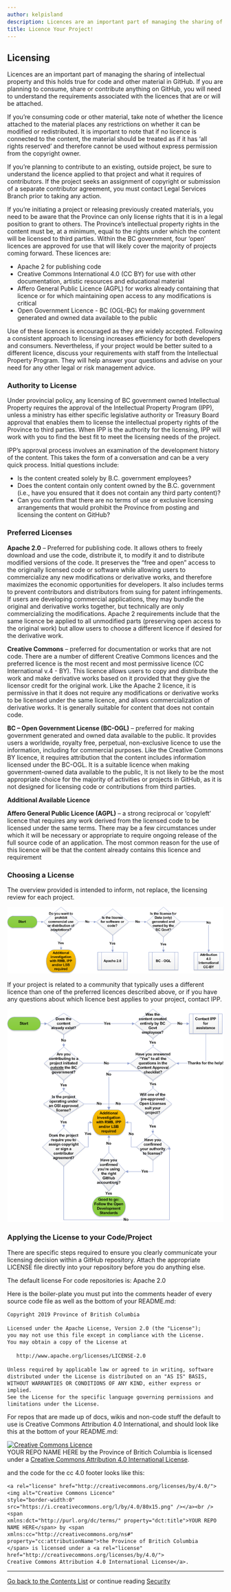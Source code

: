 ```yaml
---
author: kelpisland
description: Licences are an important part of managing the sharing of intellectual property and this holds true for code and other material in GitHub. If you are planning to consume, share or contribute anything on GitHub, you will need to understand the requirements associated with the licences that are or will be attached.
title: Licence Your Project!
---
```

## Licensing

Licences are an important part of managing the sharing of intellectual property and this holds true for code and other material in GitHub. If you are planning to consume, share or contribute anything on GitHub, you will need to understand the requirements associated with the licences that are or will be attached. 

If you’re consuming code or other material, take note of whether the licence attached to the material places any restrictions on whether it can be modified or redistributed. It is important to note that if no licence is connected to the content, the material should be treated as if it has ‘all rights reserved’ and therefore cannot be used without express permission from the copyright owner.

If you’re planning to contribute to an existing, outside project, be sure to understand the licence applied to that project and what it requires of contributors. If the project seeks an assignment of copyright or submission of a separate contributor agreement, you must contact Legal Services Branch prior to taking any action.  

If you’re initiating a project or releasing previously created materials, you need to be aware that the Province can only license rights that it is in a legal position to grant to others.  The Province’s intellectual property rights in the content must be, at a minimum, equal to the rights under which the content will be licensed to third parties.  Within the BC government, four ‘open’ licences are approved for use that will likely cover the majority of projects coming forward. These licences are: 

- Apache 2 for publishing code 
- Creative Commons International 4.0 (CC BY) for use with other documentation, artistic resources and educational material
- Affero General Public Licence (AGPL) for works already containing that licence or for which maintaining open access to any modifications is critical
- Open Government Licence - BC (OGL-BC) for making government generated and owned data available to the public

Use of these licences is encouraged as they are widely accepted.  Following a consistent approach to licensing increases efficiency for both developers and consumers. Nevertheless, if your project would be better suited to a different licence, discuss your requirements with staff from the Intellectual Property Program. They will help answer your questions and advise on your need for any other legal or risk management advice.

### Authority to License

Under provincial policy, any licensing of BC government owned Intellectual Property requires the approval of the Intellectual Property Program (IPP), unless a ministry has either specific legislative authority or Treasury Board approval that enables them to license the intellectual property rights of the Province to third parties.  When IPP is the authority for the licensing, IPP will work with you to find the best fit to meet the licensing needs of the project.   

IPP’s approval process involves an examination of the development history of the content.  This takes the form of a conversation and can be a very quick process.  Initial questions include:

- Is the content created solely by B.C. government employees?
- Does the content contain only content owned by the B.C. government (i.e., have you ensured that it does not contain any third party content)?
- Can you confirm that there are no terms of use or exclusive licensing arrangements that would prohibit the Province from posting and licensing the content on GitHub?



### Preferred Licenses

**Apache 2.0** – Preferred for publishing code. It allows others to freely download and use the code, distribute it, to modify it and to distribute modified versions of the code. It preserves the “free and open” access to the originally licensed code or software while allowing users to commercialize any new modifications or derivative works, and therefore maximizes the economic opportunities for developers. It also includes terms to prevent contributors and distributors from suing for patent infringements. If users are developing commercial applications, they may bundle the original and derivative works together, but technically are only commercializing the modifications. Apache 2 requirements include that the same licence be applied to all unmodified parts (preserving open access to the original work) but allow users to choose a different licence if desired for the derivative work. 

**Creative Commons** – preferred for documentation or works that are not code. There are a number of different Creative Commons licences and the preferred licence is the most recent and most permissive licence (CC International v.4 - BY). This licence allows users to copy and distribute the work and make derivative works based on it provided that they give the licensor credit for the original work. Like the Apache 2 licence, it is permissive in that it does not require any modifications or derivative works to be licensed under the same licence, and allows commercialization of derivative works. It is generally suitable for content that does not contain code.

**BC – Open Government License (BC-OGL)** – preferred for making government generated and owned data available to the public. It provides users a worldwide, royalty free, perpetual, non-exclusive licence to use the information, including for commercial purposes. Like the Creative Commons BY licence, it requires attribution that the content includes information licensed under the BC-OGL. It is a suitable licence when making government-owned data available to the public, It is not likely to be the most appropriate choice for the majority of activities or projects in GitHub, as it is not designed for licensing code or contributions from third parties.

**Additional Available Licence**

**Affero General Public Licence (AGPL)** – a strong reciprocal or ‘copyleft’ licence that requires any work derived from the licensed code to be licensed under the same terms. There may be a few circumstances under which it will be necessary or appropriate to require ongoing release of the full source code of an application. The most common reason for the use of this licence will be that the content already contains this licence and requirement

### Choosing a License

The overview provided is intended to inform, not replace, the licensing review for each project.  

![Tree](../images/License-Tree.png)

If your project is related to a community that typically uses a different licence than one of the preferred licences described above, or if you have any questions about which licence best applies to your project, contact IPP.


![Path](../images/GitHub-Ready.png)

### Applying the License to your Code/Project

There are specific steps required to ensure you clearly communicate your licensing decision within a GitHub repository. Attach the appropriate LICENSE file directly into your repository before you do anything else.

The default license For code repositories is: Apache 2.0

Here is the boiler-plate you must put into the comments header of every source code file as well as the bottom of your README.md:

    Copyright 2019 Province of British Columbia

    Licensed under the Apache License, Version 2.0 (the "License");
    you may not use this file except in compliance with the License.
    You may obtain a copy of the License at 

       http://www.apache.org/licenses/LICENSE-2.0

    Unless required by applicable law or agreed to in writing, software
    distributed under the License is distributed on an "AS IS" BASIS,
    WITHOUT WARRANTIES OR CONDITIONS OF ANY KIND, either express or implied.
    See the License for the specific language governing permissions and
    limitations under the License.
   
For repos that are made up of docs, wikis and non-code stuff the default to use is Creative Commons Attribution 4.0 International, and should look like this at the bottom of your README.md:

<a rel="license" href="http://creativecommons.org/licenses/by/4.0/"><img alt="Creative Commons Licence" style="border-width:0" src="https://i.creativecommons.org/l/by/4.0/80x15.png" /></a><br /><span xmlns:dct="http://purl.org/dc/terms/" property="dct:title">YOUR REPO NAME HERE</span> by <span xmlns:cc="http://creativecommons.org/ns#" property="cc:attributionName">the Province of Britich Columbia</span> is licensed under a <a rel="license" href="http://creativecommons.org/licenses/by/4.0/">Creative Commons Attribution 4.0 International License</a>.

and the code for the cc 4.0 footer looks like this:

    <a rel="license" href="http://creativecommons.org/licenses/by/4.0/"><img alt="Creative Commons Licence"
    style="border-width:0" src="https://i.creativecommons.org/l/by/4.0/80x15.png" /></a><br /><span
    xmlns:dct="http://purl.org/dc/terms/" property="dct:title">YOUR REPO NAME HERE</span> by <span
    xmlns:cc="http://creativecommons.org/ns#" property="cc:attributionName">the Province of Britich Columbia
    </span> is licensed under a <a rel="license" href="http://creativecommons.org/licenses/by/4.0/">
    Creative Commons Attribution 4.0 International License</a>.


----------

[Go back to the Contents List](README.md) or continue reading [Security](Security.md)

